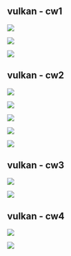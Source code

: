 ## vulkan - cw1 

![](/image/cw11.png)

![](/image/cw13.png)

![](/image/cw14.png)

## vulkan - cw2 

![](/image/cw21.png)

![](/image/cw22.png)

![](/image/cw23.png)

![](/image/cw24.png)

![](/image/cw25.png)

## vulkan - cw3

![](/image/cw31.png)

![](/image/cw32.png)

## vulkan - cw4

![](/image/cw41.png)

![](/image/cw42.png)